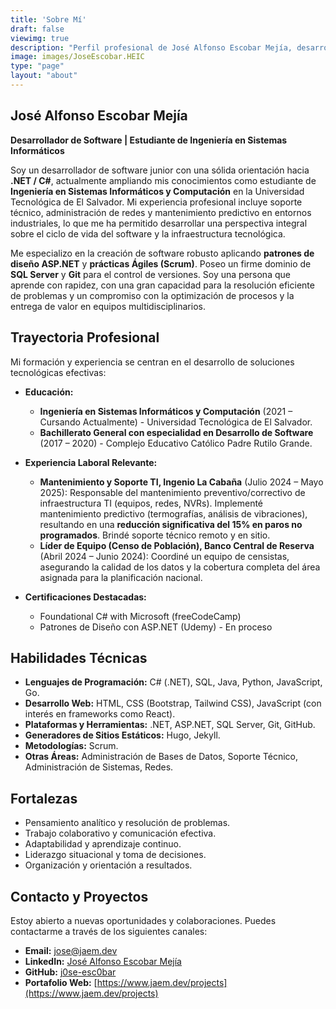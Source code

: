 ```yaml
---
title: 'Sobre Mí' 
draft: false
viewimg: true
description: "Perfil profesional de José Alfonso Escobar Mejía, desarrollador de software con enfoque en .NET, C# y soluciones web."
image: images/JoseEscobar.HEIC
type: "page"
layout: "about"
---
```


## José Alfonso Escobar Mejía
**Desarrollador de Software | Estudiante de Ingeniería en Sistemas Informáticos**

Soy un desarrollador de software junior con una sólida orientación hacia **.NET / C#**, actualmente ampliando mis conocimientos como estudiante de **Ingeniería en Sistemas Informáticos y Computación** en la Universidad Tecnológica de El Salvador. Mi experiencia profesional incluye soporte técnico, administración de redes y mantenimiento predictivo en entornos industriales, lo que me ha permitido desarrollar una perspectiva integral sobre el ciclo de vida del software y la infraestructura tecnológica.

Me especializo en la creación de software robusto aplicando **patrones de diseño ASP.NET** y **prácticas Ágiles (Scrum)**. Poseo un firme dominio de **SQL Server** y **Git** para el control de versiones. Soy una persona que aprende con rapidez, con una gran capacidad para la resolución eficiente de problemas y un compromiso con la optimización de procesos y la entrega de valor en equipos multidisciplinarios.

## Trayectoria Profesional

Mi formación y experiencia se centran en el desarrollo de soluciones tecnológicas efectivas:

*   **Educación:**
    *   **Ingeniería en Sistemas Informáticos y Computación** (2021 – Cursando Actualmente) - Universidad Tecnológica de El Salvador.
    *   **Bachillerato General con especialidad en Desarrollo de Software** (2017 – 2020) - Complejo Educativo Católico Padre Rutilo Grande.

*   **Experiencia Laboral Relevante:**
    *   **Mantenimiento y Soporte TI, Ingenio La Cabaña** (Julio 2024 – Mayo 2025): Responsable del mantenimiento preventivo/correctivo de infraestructura TI (equipos, redes, NVRs). Implementé mantenimiento predictivo (termografías, análisis de vibraciones), resultando en una **reducción significativa del 15% en paros no programados**. Brindé soporte técnico remoto y en sitio.
    *   **Líder de Equipo (Censo de Población), Banco Central de Reserva** (Abril 2024 – Junio 2024): Coordiné un equipo de censistas, asegurando la calidad de los datos y la cobertura completa del área asignada para la planificación nacional.

*   **Certificaciones Destacadas:**
    *   Foundational C# with Microsoft (freeCodeCamp)
    *   Patrones de Diseño con ASP.NET (Udemy) - En proceso

## Habilidades Técnicas

*   **Lenguajes de Programación:** C# (.NET), SQL, Java, Python, JavaScript, Go.
*   **Desarrollo Web:** HTML, CSS (Bootstrap, Tailwind CSS), JavaScript (con interés en frameworks como React).
*   **Plataformas y Herramientas:** .NET, ASP.NET, SQL Server, Git, GitHub.
*   **Generadores de Sitios Estáticos:** Hugo, Jekyll.
*   **Metodologías:** Scrum.
*   **Otras Áreas:** Administración de Bases de Datos, Soporte Técnico, Administración de Sistemas, Redes.

## Fortalezas

*   Pensamiento analítico y resolución de problemas.
*   Trabajo colaborativo y comunicación efectiva.
*   Adaptabilidad y aprendizaje continuo.
*   Liderazgo situacional y toma de decisiones.
*   Organización y orientación a resultados.

## Contacto y Proyectos

Estoy abierto a nuevas oportunidades y colaboraciones. Puedes contactarme a través de los siguientes canales:

*   **Email:** [jose@jaem.dev](mailto:jose@jaem.dev)
*   **LinkedIn:** [José Alfonso Escobar Mejía](https://www.linkedin.com/in/jos%C3%A9-alfonso-escobar-mej%C3%ADa-15133620b/)
*   **GitHub:** [j0se-esc0bar](https://github.com/j0se-esc0bar)
*   **Portafolio Web:** [https://www.jaem.dev/projects](https://www.jaem.dev/projects)
